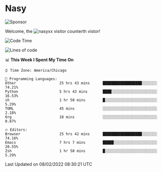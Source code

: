 # Nasy

<!--
<p align="center">
<img height="200" src="https://github-readme-stats.vercel.app/api?username=nasyxx&count_private=true&show_icons=true&theme=dracula&include_all_commits=true"/>
<img height="200" src="https://github-readme-stats.vercel.app/api/top-langs/?username=nasyxx&theme=dracula&hide=html,jupyter+notebook&count_private=true&show_icons=true"/>
</p>

  
----------------
-->

![Sponsor](https://img.shields.io/static/v1.svg?label=Sponsor&message=%E2%9D%A4&logo=GitHub&style=flat&color=pink)
 
Welcome, the ![nasyxx visitor counter](https://count.getloli.com/get/@nasyxx?theme=rule34)th vistor!
 
<!--START_SECTION:waka-->
![Code Time](http://img.shields.io/badge/Code%20Time-1%2C867%20hrs%2027%20mins-blue)

![Lines of code](https://img.shields.io/badge/From%20Hello%20World%20I%27ve%20Written-5%20Million%20lines%20of%20code-blue)

📊 **This Week I Spent My Time On** 

```text
⌚︎ Time Zone: America/Chicago

💬 Programming Languages: 
Other                    25 hrs 43 mins      ██████████████████░░░░░░░   74.21% 
Python                   5 hrs 43 mins       ████░░░░░░░░░░░░░░░░░░░░░   16.53% 
sh                       1 hr 50 mins        █░░░░░░░░░░░░░░░░░░░░░░░░   5.29% 
TOML                     45 mins             ░░░░░░░░░░░░░░░░░░░░░░░░░   2.18% 
Org                      18 mins             ░░░░░░░░░░░░░░░░░░░░░░░░░   0.87%

🔥 Editors: 
Browser                  25 hrs 42 mins      ██████████████████░░░░░░░   74.16% 
Emacs                    7 hrs 7 mins        █████░░░░░░░░░░░░░░░░░░░░   20.55% 
Zsh                      1 hr 50 mins        █░░░░░░░░░░░░░░░░░░░░░░░░   5.29%

```


 Last Updated on 08/02/2022 08:30:21 UTC
<!--END_SECTION:waka-->

<!-- ![visitors](https://visitor-badge.laobi.icu/badge?page_id=nasyxx.nasyxx) -->
